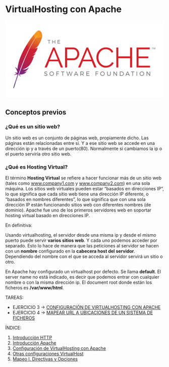 # VirtualHosting con Apache

![banner_apache.png](https://github.com/CeliaGMqrz/virtualhosting_apache/blob/main/capturas/banner_apache.png)

## Conceptos previos

### ¿Qué es un sitio web?

Un sitio web es un conjunto de páginas web, propiamente dicho. Las páginas están relacionadas entre sí. Y a ese sitio web se accede en una dirección ip y a través de un puerto(80). Normalmente si cambiamos la ip o el puerto serviría otro sitio web.

### ¿Qué es Hosting Virtual?

El término **Hosting Virtual** se refiere a hacer funcionar más de un sitio web (tales como www.company1.com y www.company2.com) en una sola máquina. Los sitios web virtuales pueden estar “basados en direcciones IP”, lo que significa que cada sitio web tiene una dirección IP diferente, o “basados en nombres diferentes”, lo que significa que con una sola dirección IP están funcionando sitios web con diferentes nombres (de dominio). Apache fue uno de los primeros servidores web en soportar hosting virtual basado en direcciones IP.

En definitiva:

Usando virtualhosting, el servidor desde una misma ip y desde el mismo puerto puede servir **varios sitios web**. Y cada uno podemos acceder por separado. Esto lo hace de manera que las peticiones al servidor se hacen con un **nombre** configurado en la **cabecera host del servidor**. Dependiendo del nombre con el que se acceda al servidor servirá un sitio o otro. 

En Apache hay configurado un virtualhost por defecto. Se llama **default**. El server name no está indicado, es decir que podemos entrar con cualquier nombre o con la misma dirección ip. El document root donde están los ficheros es **/var/www/html**.


TAREAS:

* EJERCICIO 3 -> [CONFIGURACIÓN DE VIRTUALHOSTING CON APACHE](https://github.com/CeliaGMqrz/virtualhosting_apache/blob/main/configuracion.md)
* EJERCICIO 4 -> [MAPEAR URL A UBICACIONES DE UN SISTEMA DE FICHEROS](https://github.com/CeliaGMqrz/virtualhosting_apache/blob/main/mapear_url.md)


ÍNDICE:

1. [Introducción HTTP](https://github.com/CeliaGMqrz/virtualhosting_apache/blob/main/introduccion_http.md)
2. [Introducción Apache](https://github.com/CeliaGMqrz/virtualhosting_apache/blob/main/introduccion_apache.md)
3. [Configuración de VirtualHosting con Apache](https://github.com/CeliaGMqrz/virtualhosting_apache/blob/main/configuracion.md)
4. [Otras configuraciones VirtualHost](https://github.com/CeliaGMqrz/virtualhosting_apache/blob/main/otras_configuraciones.md)
5. [Mapeo I. Directivas y Opciones](https://github.com/CeliaGMqrz/virtualhosting_apache/blob/main/mapeo1.md)
